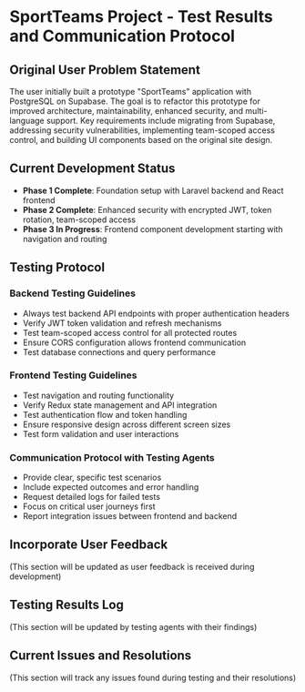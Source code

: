 # SportTeams Project - Test Results and Communication Protocol

## Original User Problem Statement
The user initially built a prototype "SportTeams" application with PostgreSQL on Supabase. The goal is to refactor this prototype for improved architecture, maintainability, enhanced security, and multi-language support. Key requirements include migrating from Supabase, addressing security vulnerabilities, implementing team-scoped access control, and building UI components based on the original site design.

## Current Development Status
- **Phase 1 Complete**: Foundation setup with Laravel backend and React frontend
- **Phase 2 Complete**: Enhanced security with encrypted JWT, token rotation, team-scoped access
- **Phase 3 In Progress**: Frontend component development starting with navigation and routing

## Testing Protocol
### Backend Testing Guidelines
- Always test backend API endpoints with proper authentication headers
- Verify JWT token validation and refresh mechanisms
- Test team-scoped access control for all protected routes
- Ensure CORS configuration allows frontend communication
- Test database connections and query performance

### Frontend Testing Guidelines  
- Test navigation and routing functionality
- Verify Redux state management and API integration
- Test authentication flow and token handling
- Ensure responsive design across different screen sizes
- Test form validation and user interactions

### Communication Protocol with Testing Agents
- Provide clear, specific test scenarios
- Include expected outcomes and error handling
- Request detailed logs for failed tests
- Focus on critical user journeys first
- Report integration issues between frontend and backend

## Incorporate User Feedback
(This section will be updated as user feedback is received during development)

## Testing Results Log
(This section will be updated by testing agents with their findings)

## Current Issues and Resolutions
(This section will track any issues found during testing and their resolutions)